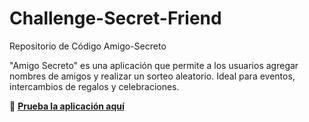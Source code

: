 # Challenge-Secret-Friend
Repositorio de Código Amigo-Secreto

"Amigo Secreto" es una aplicación que permite a los usuarios agregar nombres de amigos y realizar un sorteo aleatorio. Ideal para eventos, intercambios de regalos y celebraciones.

🔗 **[Prueba la aplicación aquí](https://darling53.github.io/Challenge-Secret-Friend/)**
